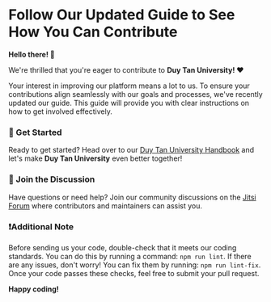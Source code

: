 # Follow Our Updated Guide to See How You Can Contribute

**Hello there! 👋**

We're thrilled that you're eager to contribute to **Duy Tan University! ❤️**

Your interest in improving our platform means a lot to us. To ensure your contributions align seamlessly with our goals and processes, we've recently updated our guide. This guide will provide you with clear instructions on how to get involved effectively.

### 📖 Get Started

Ready to get started? Head over to our [Duy Tan University Handbook](https://jitsi.github.io/handbook/docs/dev-guide/dev-guide-contributing/) and let's make **Duy Tan University** even better together!

### 💬 Join the Discussion

Have questions or need help? Join our community discussions on the [Jitsi Forum](https://community.jitsi.org/) where contributors and maintainers can assist you.

### ❗️Additional Note

Before sending us your code, double-check that it meets our coding standards. You can do this by running a command: `npm run lint`. If there are any issues, don't worry! You can fix them by running: `npm run lint-fix`. Once your code passes these checks, feel free to submit your pull request.

**Happy coding!**
